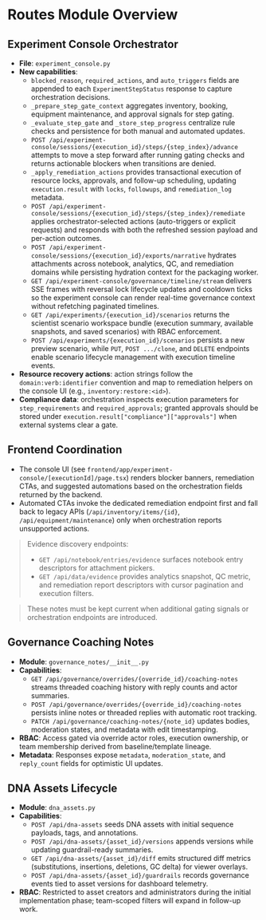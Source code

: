 # Routes Module Overview

## Experiment Console Orchestrator
- **File**: `experiment_console.py`
- **New capabilities**:
  - `blocked_reason`, `required_actions`, and `auto_triggers` fields are appended to each `ExperimentStepStatus` response to capture orchestration decisions.
  - `_prepare_step_gate_context` aggregates inventory, booking, equipment maintenance, and approval signals for step gating.
  - `_evaluate_step_gate` and `_store_step_progress` centralize rule checks and persistence for both manual and automated updates.
  - `POST /api/experiment-console/sessions/{execution_id}/steps/{step_index}/advance` attempts to move a step forward after running gating checks and returns actionable blockers when transitions are denied.
  - `_apply_remediation_actions` provides transactional execution of resource locks, approvals, and follow-up scheduling, updating `execution.result` with `locks`, `followups`, and `remediation_log` metadata.
  - `POST /api/experiment-console/sessions/{execution_id}/steps/{step_index}/remediate` applies orchestrator-selected actions (auto-triggers or explicit requests) and responds with both the refreshed session payload and per-action outcomes.
  - `POST /api/experiment-console/sessions/{execution_id}/exports/narrative` hydrates attachments across notebook, analytics, QC, and remediation domains while persisting hydration context for the packaging worker.
  - `GET /api/experiment-console/governance/timeline/stream` delivers SSE frames with reversal lock lifecycle updates and cooldown ticks so the experiment console can render real-time governance context without refetching paginated timelines.
  - `GET /api/experiments/{execution_id}/scenarios` returns the scientist scenario workspace bundle (execution summary, available snapshots, and saved scenarios) with RBAC enforcement.
  - `POST /api/experiments/{execution_id}/scenarios` persists a new preview scenario, while `PUT`, `POST .../clone`, and `DELETE` endpoints enable scenario lifecycle management with execution timeline events.
- **Resource recovery actions**: action strings follow the `domain:verb:identifier` convention and map to remediation helpers on the console UI (e.g., `inventory:restore:<id>`).
- **Compliance data**: orchestration inspects execution parameters for `step_requirements` and `required_approvals`; granted approvals should be stored under `execution.result["compliance"]["approvals"]` when external systems clear a gate.

## Frontend Coordination
- The console UI (see `frontend/app/experiment-console/[executionId]/page.tsx`) renders blocker banners, remediation CTAs, and suggested automations based on the orchestration fields returned by the backend.
- Automated CTAs invoke the dedicated remediation endpoint first and fall back to legacy APIs (`/api/inventory/items/{id}`, `/api/equipment/maintenance`) only when orchestration reports unsupported actions.

> Evidence discovery endpoints:
> - `GET /api/notebook/entries/evidence` surfaces notebook entry descriptors for attachment pickers.
> - `GET /api/data/evidence` provides analytics snapshot, QC metric, and remediation report descriptors with cursor pagination and execution filters.

> These notes must be kept current when additional gating signals or orchestration endpoints are introduced.

## Governance Coaching Notes
- **Module**: `governance_notes/__init__.py`
- **Capabilities**:
  - `GET /api/governance/overrides/{override_id}/coaching-notes` streams threaded coaching history with reply counts and actor summaries.
  - `POST /api/governance/overrides/{override_id}/coaching-notes` persists inline notes or threaded replies with automatic root tracking.
  - `PATCH /api/governance/coaching-notes/{note_id}` updates bodies, moderation states, and metadata with edit timestamping.
- **RBAC**: Access gated via override actor roles, execution ownership, or team membership derived from baseline/template lineage.
- **Metadata**: Responses expose `metadata`, `moderation_state`, and `reply_count` fields for optimistic UI updates.

## DNA Assets Lifecycle
- **Module**: `dna_assets.py`
- **Capabilities**:
  - `POST /api/dna-assets` seeds DNA assets with initial sequence payloads, tags, and annotations.
  - `POST /api/dna-assets/{asset_id}/versions` appends versions while updating guardrail-ready summaries.
  - `GET /api/dna-assets/{asset_id}/diff` emits structured diff metrics (substitutions, insertions, deletions, GC delta) for viewer overlays.
  - `POST /api/dna-assets/{asset_id}/guardrails` records governance events tied to asset versions for dashboard telemetry.
- **RBAC**: Restricted to asset creators and administrators during the initial implementation phase; team-scoped filters will expand in follow-up work.
